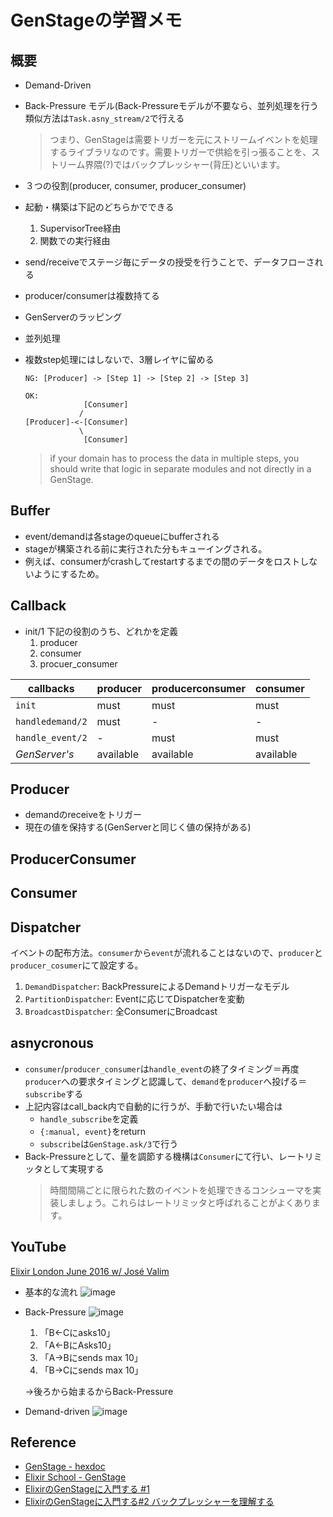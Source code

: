 # GenStageの学習メモ

## 概要

- Demand-Driven
- Back-Pressure モデル(Back-Pressureモデルが不要なら、並列処理を行う類似方法は`Task.asny_stream/2`で行える

  > つまり、GenStageは需要トリガーを元にストリームイベントを処理するライブラリなのです。需要トリガーで供給を引っ張ることを、ストリーム界隈(?)ではバックプレッシャー(背圧)といいます。

- ３つの役割(producer, consumer, producer_consumer)
- 起動・構築は下記のどちらかでできる
  1. SupervisorTree経由
  2. 関数での実行経由
- send/receiveでステージ毎にデータの授受を行うことで、データフローされる
- producer/consumerは複数持てる
- GenServerのラッピング
- 並列処理
- 複数step処理にはしないで、3層レイヤに留める
  ```
  NG: [Producer] -> [Step 1] -> [Step 2] -> [Step 3]
  ```

  ```
  OK:
               [Consumer]
              /
  [Producer]-<-[Consumer]
              \
               [Consumer]
  ```

  > if your domain has to process the data in multiple steps, you should write that logic in separate modules and not directly in a GenStage.


## Buffer
- event/demandは各stageのqueueにbufferされる
- stageが構築される前に実行された分もキューイングされる。
- 例えば、consumerがcrashしてrestartするまでの間のデータをロストしないようにするため。


## Callback
- init/1
  下記の役割のうち、どれかを定義
  1. producer
  2. consumer
  3. procuer_consumer

|callbacks|producer|producerconsumer|consumer|
|---|---|---|---|
|`init`|must|must|must|
|`handledemand/2`|must|-|-|
|`handle_event/2`|-|must|must|
|*GenServer's*|available|available|available|


## Producer

- demandのreceiveをトリガー
- 現在の値を保持する(GenServerと同じく値の保持がある)

## ProducerConsumer

## Consumer

## Dispatcher
イベントの配布方法。`consumer`から`event`が流れることはないので、`producer`と`producer_cosumer`にて設定する。
1. `DemandDispatcher`: BackPressureによるDemandトリガーなモデル
2. `PartitionDispatcher`: Eventに応じてDispatcherを変動
3. `BroadcastDispatcher`: 全ConsumerにBroadcast

## asnycronous
- `consumer`/`producer_consumer`は`handle_event`の終了タイミング＝再度`producer`への要求タイミングと認識して、`demand`を`producer`へ投げる＝`subscribe`する
- 上記内容はcall_back内で自動的に行うが、手動で行いたい場合は
  - `handle_subscribe`を定義
  - `{:manual, event}`をreturn
  - `subscribe`は`GenStage.ask/3`で行う
- Back-Pressureとして、量を調節する機構は`Consumer`にて行い、レートリミッタとして実現する
  > 時間間隔ごとに限られた数のイベントを処理できるコンシューマを実装しましょう。これらはレートリミッタと呼ばれることがよくあります。  



## YouTube
[Elixir London June 2016 w/ José Valim](https://www.youtube.com/watch?time_continue=264&v=aZuY5-2lwW4)
- 基本的な流れ
  ![image](https://user-images.githubusercontent.com/26793088/42125238-c5592b10-7cad-11e8-803a-9eda3e52e668.png)

- Back-Pressure
  ![image](https://user-images.githubusercontent.com/26793088/42125271-9175f55c-7cae-11e8-8b59-0da77aa952ce.png)

  1. 「B←Cにasks10」
  2. 「A←BにAsks10」
  3. 「A→Bにsends max 10」
  4. 「B→Cにsends max 10」
  
  →後ろから始まるからBack-Pressure

- Demand-driven
  ![image](https://user-images.githubusercontent.com/26793088/42125274-9ea3e978-7cae-11e8-93fc-3338b845ceba.png)



## Reference
- [GenStage - hexdoc](https://hexdocs.pm/gen_stage/GenStage.html)
- [Elixir School - GenStage](https://elixirschool.com/ja/lessons/advanced/gen-stage/)
- [ElixirのGenStageに入門する #1](https://qiita.com/twinbee/items/12a61863ceef794996e0?utm_campaign=popular_items&utm_medium=twitter&utm_source=dlvr.it)
- [ElixirのGenStageに入門する#2 バックプレッシャーを理解する](https://qiita.com/twinbee/items/eda7f70fa9e4651f2248)


